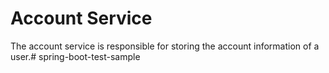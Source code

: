 # Account Service

The account service is responsible for storing the account information of a user.# spring-boot-test-sample
